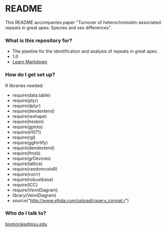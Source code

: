 # README #

This README accompanies paper "Turnover of heterochromatin-associated repeats in great apes: Species and sex differences".

### What is this repository for? ###

* The pipeline for the identification and analysis of repeats in great apes.
* 1.0
* [Learn Markdown](https://bitbucket.org/tutorials/markdowndemo)

### How do I get set up? ###

R libraries needed:

* require(data.table)
* require(plyr)
* require(dplyr)
* require(dendextend)
* require(reshape)
* require(hexbin)
* require(gplots)
* require(e1071)
* require(rgl)
* require(ggfortify)
* require(dendextend)
* require(fmsb)
* require(grDevices)
* require(lattice)
* require(randomcoloR)
* require(corrr)
* require(robustbase)
* require(ICC)
* require(VennDiagram)
* library(VennDiagram)
* source("http://www.sthda.com/upload/rquery_cormat.r")


### Who do I talk to? ###

biomonika@psu.edu